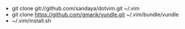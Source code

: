 * git clone git://github.com/sandaya/dotvim.git ~/.vim
* git clone https://github.com/gmarik/vundle.git ~/.vim/bundle/vundle
* ~/.vim/install.sh

